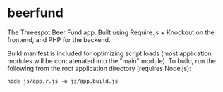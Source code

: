 beerfund
========

The Threespot Beer Fund app. Built using Require.js + Knockout on the frontend, and PHP for the backend.

Build manifest is included for optimizing script loads (most application modules will be concatenated into the "main" module). To build, run the following from the root application directory (requires Node.js):

	node js/app.r.js -o js/app.build.js
	
